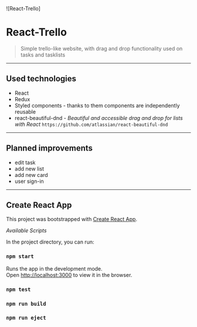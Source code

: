 ![React-Trello]

# React-Trello

> Simple trello-like website, with drag and drop functionality used on tasks and tasklists

---

## Used technologies

- React
- Redux
- Styled components - thanks to them components are independently reusable
- react-beautiful-dnd - *Beautiful and accessible drag and drop for lists with React* `https://github.com/atlassian/react-beautiful-dnd`

---

## Planned improvements

- edit task
- add new list
- add new card
- user sign-in

---

## Create React App

This project was bootstrapped with [Create React App](https://github.com/facebook/create-react-app).

*Available Scripts*

In the project directory, you can run:

### `npm start`

Runs the app in the development mode.<br>
Open [http://localhost:3000](http://localhost:3000) to view it in the browser.
### `npm test`
### `npm run build`
### `npm run eject`
